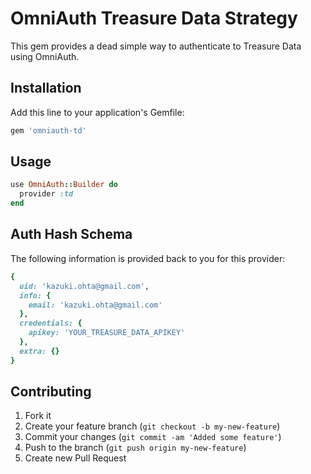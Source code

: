 # OmniAuth Treasure Data Strategy

This gem provides a dead simple way to authenticate to Treasure Data using OmniAuth.

## Installation

Add this line to your application's Gemfile:

```ruby
gem 'omniauth-td'
```

## Usage

```ruby
use OmniAuth::Builder do
  provider :td
end
```

## Auth Hash Schema

The following information is provided back to you for this provider:

```ruby
{
  uid: 'kazuki.ohta@gmail.com',
  info: {
    email: 'kazuki.ohta@gmail.com'
  },
  credentials: {
    apikey: 'YOUR_TREASURE_DATA_APIKEY'
  },
  extra: {}
}
```

## Contributing

1. Fork it
2. Create your feature branch (`git checkout -b my-new-feature`)
3. Commit your changes (`git commit -am 'Added some feature'`)
4. Push to the branch (`git push origin my-new-feature`)
5. Create new Pull Request
